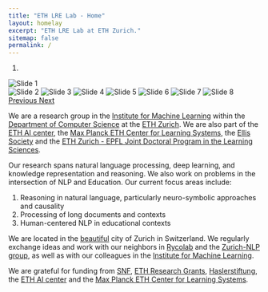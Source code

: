 ```yaml
---
title: "ETH LRE Lab - Home"
layout: homelay
excerpt: "ETH LRE Lab at ETH Zurich."
sitemap: false
permalink: /
---
```


<div markdown="0" id="carousel" class="carousel slide" data-ride="carousel" data-interval="4000" data-pause="hover" >
    <!-- Menu -->
    <ol class="carousel-indicators">
        <li data-target="#carousel" data-slide-to="0" class="active"></li>
    </ol>

  <!-- Items -->
  <div class="carousel-inner" markdown="0">
    <div class="item active">
      <img src="{{ site.url }}{{ site.baseurl }}/images/slider/DSCF6419.jpg" alt="Slide 1" />
    </div>
    <div class="item">
      <img src="{{ site.url }}{{ site.baseurl }}/images/slider/DSCF6411.jpg" alt="Slide 2" />
      <img src="{{ site.url }}{{ site.baseurl }}/images/slider/DSCF6409.jpg" alt="Slide 3" />
      <img src="{{ site.url }}{{ site.baseurl }}/images/slider/DSCF6405.jpg" alt="Slide 4" />
      <img src="{{ site.url }}{{ site.baseurl }}/images/slider/DSCF6402.jpg" alt="Slide 5" />
      <img src="{{ site.url }}{{ site.baseurl }}/images/slider/slider1.jpg" alt="Slide 6" />
      <img src="{{ site.url }}{{ site.baseurl }}/images/slider/slider2.jpg" alt="Slide 7" />
      <img src="{{ site.url }}{{ site.baseurl }}/images/slider/slider3.jpg" alt="Slide 8" />
    </div>
  </div>

  <a class="left carousel-control" href="#carousel" role="button" data-slide="prev">
    <span class="glyphicon glyphicon-chevron-left" aria-hidden="true"></span>
    <span class="sr-only">Previous</span>
  </a>
  <a class="right carousel-control" href="#carousel" role="button" data-slide="next">
    <span class="glyphicon glyphicon-chevron-right" aria-hidden="true"></span>
    <span class="sr-only">Next</span>
  </a>
</div>

We are a research group in the [Institute for Machine Learning](https://ml.inf.ethz.ch/) within the [Department of Computer Science](https://inf.ethz.ch/) at the [ETH Zurich](https://ethz.ch/). We are also part of the [ETH AI center](https://ai.ethz.ch/), the [Max Planck ETH Center for Learning Systems](https://learning-systems.org/), the [Ellis Society](https://ellis.eu/) and the [ETH Zurich - EPFL Joint Doctoral Program in the Learning Sciences](https://lse.ethz.ch/doctoral-program-in-learning-sciences.html).

Our research spans natural language processing, deep learning, and knowledge representation and reasoning. We also work on problems in the intersection of NLP and Education. Our current focus areas include:
1. Reasoning in natural language, particularly neuro-symbolic approaches and causality
2. Processing of long documents and contexts
3. Human-centered NLP in educational contexts

We are located in the [beautiful](https://www.zuerich.com/en) city of Zurich in Switzerland. We regularly exchange ideas and work with our neighbors in [Rycolab](https://rycolab.io/) and the [Zurich-NLP group](https://zurich-nlp.ch/), as well as with our colleagues in the [Institute for Machine Learning](https://ml.inf.ethz.ch/).

We are grateful for funding from [SNF](http://www.snf.ch/en/Pages/default.aspx), [ETH Research Grants](https://ethz.ch/en/research/research-promotion/eth-grants.html), [Haslerstiftung](https://haslerstiftung.ch/), the [ETH AI center](https://ai.ethz.ch/) and the [Max Planck ETH Center for Learning Systems](https://learning-systems.org/).
